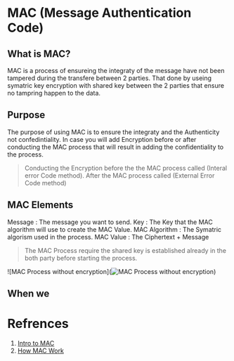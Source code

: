 # MAC (Message Authentication Code)

## What is MAC?

MAC is a process of ensureing the integraty of the message have not been tampered during the transfere between 2 parties. That done by useing symatric key encryption with shared key between the 2 parties that ensure no tampring happen to the data. 

## Purpose

The purpose of using MAC is to ensure the integraty and the Authenticity not confedintiality. In case you will add Encryption before or after conducting the MAC process that will result in adding the confidentiality to the process. 

> Conducting the Encryption before the the MAC process called (Interal error Code method). After the MAC process called (External Error Code method)

## MAC Elements

Message         : The message you want to send.
Key             : The Key that the MAC algorithm will use to create the MAC Value.
MAC Algorithm   : The Symatric algorism used in the process.
MAC Value       : The Ciphertext + Message

> The MAC Process require the shared key is established already in the both party before starting the process.

![MAC Process without encryption](![MAC Process without encryption](https://media.geeksforgeeks.org/wp-content/uploads/MAC-without-encryption.png))

## When we

# Refrences
1.  [Intro to MAC](https://www.geeksforgeeks.org/message-authentication-codes/)
2. [How MAC Work](https://www.geeksforgeeks.org/how-message-authentication-code-works/)
